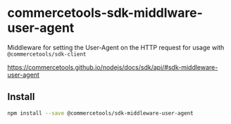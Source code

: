# commercetools-sdk-middlware-user-agent

Middleware for setting the User-Agent on the HTTP request for usage with `@commercetools/sdk-client`

https://commercetools.github.io/nodejs/docs/sdk/api/#sdk-middleware-user-agent

## Install

```bash
npm install --save @commercetools/sdk-middleware-user-agent
```
